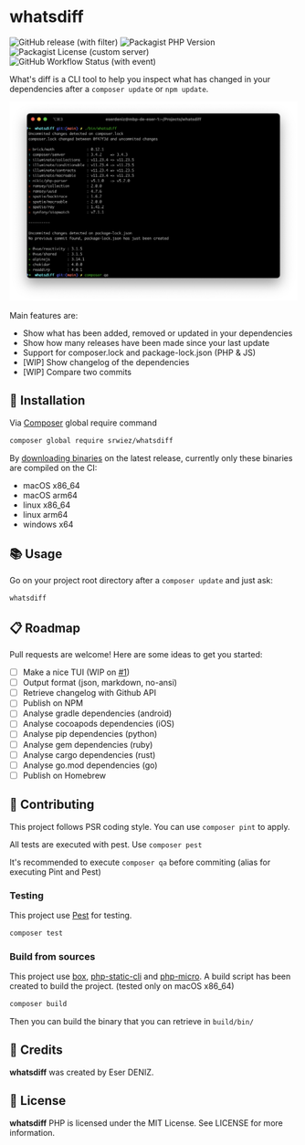 # whatsdiff

![GitHub release (with filter)](https://img.shields.io/github/v/release/SRWieZ/whatsdiff)
![Packagist PHP Version](https://img.shields.io/packagist/dependency-v/SRWieZ/whatsdiff/php)
![Packagist License (custom server)](https://img.shields.io/packagist/l/SRWieZ/whatsdiff)
![GitHub Workflow Status (with event)](https://img.shields.io/github/actions/workflow/status/SRWieZ/whatsdiff/test.yml)

What's diff is a CLI tool to help you inspect what has changed in your dependencies after a `composer update` or `npm update`.

![Capture d’écran 2024-09-19 à 20.00.47.png](assets/Capture%20d%E2%80%99%C3%A9cran%202024-09-19%20%C3%A0%2020.00.47.png)

Main features are:
- Show what has been added, removed or updated in your dependencies
- Show how many releases have been made since your last update
- Support for composer.lock and package-lock.json (PHP & JS)
- [WIP] Show changelog of the dependencies
- [WIP] Compare two commits

## 🚀 Installation
Via [Composer](https://getcomposer.org/) global require command
```bash
composer global require srwiez/whatsdiff
```

By [downloading binaries](https://github.com/SRWieZ/whatsdiff/releases/latest) on the latest release, currently only these binaries are compiled on the CI:
- macOS x86_64
- macOS arm64
- linux x86_64
- linux arm64
- windows x64

## 📚 Usage

Go on your project root directory after a `composer update` and just ask:
```bash
whatsdiff
```

## 📋 Roadmap
Pull requests are welcome! Here are some ideas to get you started:
- [ ] Make a nice TUI (WIP on [#1](https://github.com/SRWieZ/whatsdiff/pull/1))
- [ ] Output format (json, markdown, no-ansi)
- [ ] Retrieve changelog with Github API
- [ ] Publish on NPM
- [ ] Analyse gradle dependencies (android)
- [ ] Analyse cocoapods dependencies (iOS)
- [ ] Analyse pip dependencies (python)
- [ ] Analyse gem dependencies (ruby)
- [ ] Analyse cargo dependencies (rust)
- [ ] Analyse go.mod dependencies (go)
- [ ] Publish on Homebrew

## 🔧 Contributing
This project follows PSR coding style. You can use `composer pint` to apply.

All tests are executed with pest. Use `composer pest`

It's recommended to execute `composer qa` before commiting (alias for executing Pint and Pest)

### Testing
This project use [Pest](https://pestphp.com/) for testing.
```bash
composer test
```
### Build from sources
This project use [box](https://github.com/box-project/box), [php-static-cli](https://github.com/crazywhalecc/static-php-cli) and [php-micro](https://github.com/dixyes/phpmicro).
A build script has been created to build the project. (tested only on macOS x86_64)

```bash
composer build
```
Then you can build the binary that you can retrieve in `build/bin/`

## 👥 Credits

**whatsdiff** was created by Eser DENIZ.

## 📝 License

**whatsdiff** PHP is licensed under the MIT License. See LICENSE for more information.